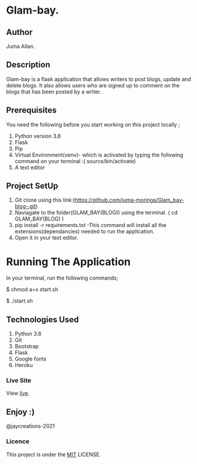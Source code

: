 # Glam-bay.

## Author

Juma Allan.

## Description

Glam-bay is a flask application that allows writers to post blogs, update and delete blogs. It also allows users who are signed up to comment on the blogs that has been posted by a writer.

## Prerequisites

You need the following before you start working on this project locally ;

1. Python version 3.8
2. Flask
3. Pip
4. Virtual Environment(venv)- which is activated by typing the following command on your terminal :( source/bin/activate)
5. A text editor

## Project SetUp

1. Git clone using this link:(https://github.com/juma-moringa/Glam_bay-blog-.git)
2. Naviagate to the folder(GLAM_BAY(BLOG)) using the terminal. ( cd GLAM_BAY(BLOG) )
3. pip install -r requirements.txt -This command will install all the extensions(dependancies) needed to run the application.
4. Open it in your text editor.

# Running The Application

In your terminal, run the following commands;

$ chmod a+x start.sh

$ ./start.sh

## Technologies Used

1. Python 3.8
2. Git
3. Bootstrap
4. Flask
5. Google fonts
6. Heroku

### Live Site

View [live](https://glamblogs.herokuapp.com/).

## Enjoy :)

@jaycreations-2021

### Licence

This project is under the [MIT](LICENSE) LICENSE.
